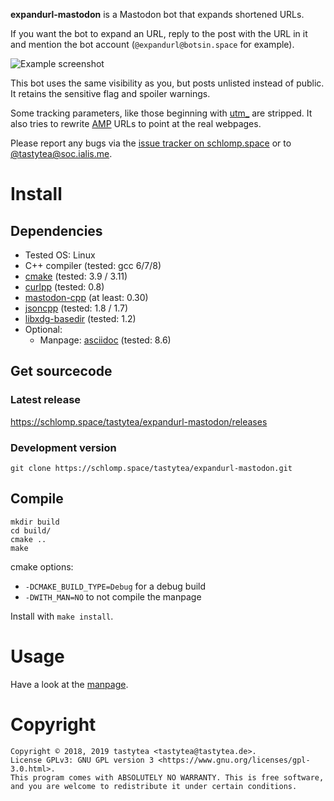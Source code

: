 **expandurl-mastodon** is a Mastodon bot that expands shortened URLs.

If you want the bot to expand an URL, reply to the post with the URL in it and
mention the bot account (`@expandurl@botsin.space` for example).

![Example screenshot](https://doc.schlomp.space/expandurl-mastodon/expandurl_screenshot.jpg)

This bot uses the same visibility as you, but posts unlisted instead of public.
It retains the sensitive flag and spoiler warnings.

Some tracking parameters, like those beginning with
[utm_](https://en.wikipedia.org/wiki/UTM_parameters) are stripped. It also tries
to rewrite [AMP](https://en.wikipedia.org/wiki/Accelerated_Mobile_Pages) URLs to
point at the real webpages.

Please report any bugs via the
[issue tracker on schlomp.space](https://schlomp.space/tastytea/expandurl-mastodon/issues)
or to [@tastytea@soc.ialis.me](https://soc.ialis.me/@tastytea).

# Install

## Dependencies

* Tested OS: Linux
* C++ compiler (tested: gcc 6/7/8)
* [cmake](https://cmake.org/) (tested: 3.9 / 3.11)
* [curlpp](http://www.curlpp.org/) (tested: 0.8)
* [mastodon-cpp](https://schlomp.space/tastytea/mastodon-cpp) (at least: 0.30)
* [jsoncpp](https://github.com/open-source-parsers/jsoncpp) (tested: 1.8 / 1.7)
* [libxdg-basedir](http://repo.or.cz/w/libxdg-basedir.git) (tested: 1.2)
* Optional:
    * Manpage: [asciidoc](http://asciidoc.org/) (tested: 8.6)

## Get sourcecode

### Latest release

https://schlomp.space/tastytea/expandurl-mastodon/releases

### Development version

```SH
git clone https://schlomp.space/tastytea/expandurl-mastodon.git
```

## Compile

```SH
mkdir build
cd build/
cmake ..
make
```

cmake options:
* `-DCMAKE_BUILD_TYPE=Debug` for a debug build
* `-DWITH_MAN=NO` to not compile the manpage

Install with `make install`.

# Usage

Have a look at the [manpage](https://schlomp.space/tastytea/expandurl-mastodon/src/branch/master/expandurl-mastodon.1.adoc).

# Copyright

```PLAIN
Copyright © 2018, 2019 tastytea <tastytea@tastytea.de>.
License GPLv3: GNU GPL version 3 <https://www.gnu.org/licenses/gpl-3.0.html>.
This program comes with ABSOLUTELY NO WARRANTY. This is free software,
and you are welcome to redistribute it under certain conditions.
```
